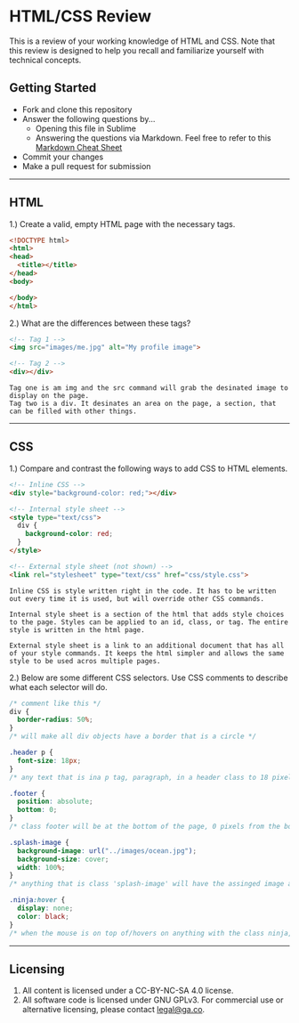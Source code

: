 # HTML/CSS Review

This is a review of your working knowledge of HTML and CSS. Note that this review is designed to help you recall and familiarize yourself with technical concepts.

## Getting Started

* Fork and clone this repository
* Answer the following questions by...
  * Opening this file in Sublime
  * Answering the questions via Markdown. Feel free to refer to this [Markdown Cheat Sheet](https://github.com/adam-p/markdown-here/wiki/Markdown-Cheatsheet)
* Commit your changes
* Make a pull request for submission

---

## HTML

1.) Create a valid, empty HTML page with the necessary tags.

```html
<!DOCTYPE html>
<html>
<head>
  <title></title>
</head>
<body>

</body>
</html>
```

2.) What are the differences between these tags?

```html
<!-- Tag 1 -->
<img src="images/me.jpg" alt="My profile image">

<!-- Tag 2 -->
<div></div>
```

```
Tag one is am img and the src command will grab the desinated image to display on the page.
Tag two is a div. It desinates an area on the page, a section, that can be filled with other things.
```

---

## CSS

1.) Compare and contrast the following ways to add CSS to HTML elements.

```html
<!-- Inline CSS -->
<div style="background-color: red;"></div>

<!-- Internal style sheet -->
<style type="text/css">
  div {
    background-color: red;
  }
</style>

<!-- External style sheet (not shown) -->
<link rel="stylesheet" type="text/css" href="css/style.css">
```

```
Inline CSS is style written right in the code. It has to be written out every time it is used, but will override other CSS commands.

Internal style sheet is a section of the html that adds style choices to the page. Styles can be applied to an id, class, or tag. The entire style is written in the html page.

External style sheet is a link to an additional document that has all of your style commands. It keeps the html simpler and allows the same style to be used acros multiple pages.
```

2.) Below are some different CSS selectors. Use CSS comments to describe what each selector will do.

```css
/* comment like this */
div {
  border-radius: 50%;
}
/* will make all div objects have a border that is a circle */

.header p {
  font-size: 18px;
}
/* any text that is ina p tag, paragraph, in a header class to 18 pixels. */

.footer {
  position: absolute;
  bottom: 0;
}
/* class footer will be at the bottom of the page, 0 pixels from the bottom, and the absolute will make it on top of any other objects that might over lap. */

.splash-image {
  background-image: url("../images/ocean.jpg");
  background-size: cover;
  width: 100%;
}
/* anything that is class 'splash-image' will have the assinged image as a background and it will fully fill the area */

.ninja:hover {
  display: none;
  color: black;
}
/* when the mouse is on top of/hovers on anything with the class ninja, will have black text, but witht the display: none, will not be visable.
```


---

## Licensing
1. All content is licensed under a CC-BY-NC-SA 4.0 license.
2. All software code is licensed under GNU GPLv3. For commercial use or alternative licensing, please contact legal@ga.co.
